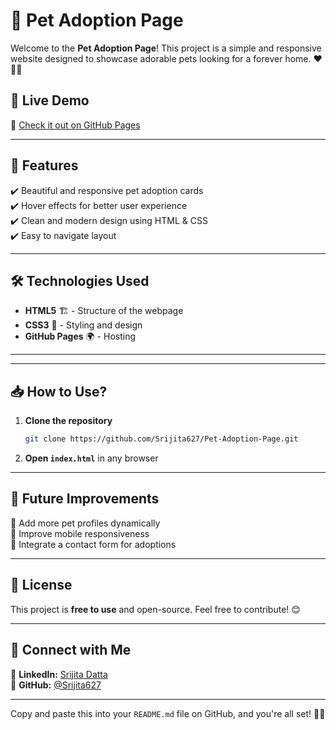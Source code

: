 # 🐾 Pet Adoption Page  

Welcome to the **Pet Adoption Page**! This project is a simple and responsive website designed to showcase adorable pets looking for a forever home. ❤️🐶🐱  

## 🚀 Live Demo  
🔗 [Check it out on GitHub Pages](https://srijita627.github.io/Pet-Adoption-Page/)  

---

## 📌 Features  
✔️ Beautiful and responsive pet adoption cards  
✔️ Hover effects for better user experience  
✔️ Clean and modern design using HTML & CSS  
✔️ Easy to navigate layout  

---

## 🛠️ Technologies Used  
- **HTML5** 🏗️ - Structure of the webpage  
- **CSS3** 🎨 - Styling and design  
- **GitHub Pages** 🌍 - Hosting  

---
---

## 📥 How to Use?  
1. **Clone the repository**  
   ```sh
   git clone https://github.com/Srijita627/Pet-Adoption-Page.git
   ```
2. **Open `index.html`** in any browser  

---

## 📌 Future Improvements  
🔹 Add more pet profiles dynamically  
🔹 Improve mobile responsiveness  
🔹 Integrate a contact form for adoptions  

---

## 📜 License  
This project is **free to use** and open-source. Feel free to contribute! 😊  

---

## 💌 Connect with Me  
🔗 **LinkedIn:** [Srijita Datta](https://www.linkedin.com/in/srijita-datta-b06313318/)  
🔗 **GitHub:** [@Srijita627](https://github.com/Srijita627)  

---

Copy and paste this into your `README.md` file on GitHub, and you're all set! 🚀🔥
